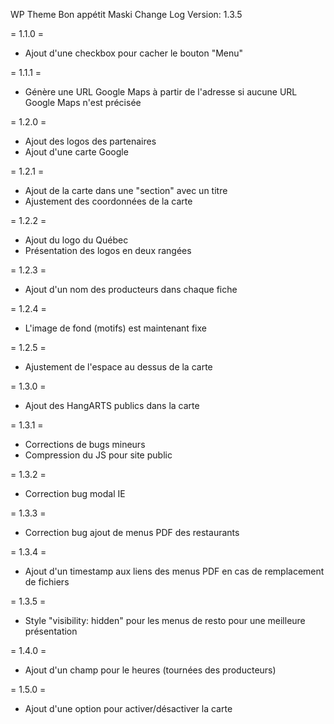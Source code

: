 WP Theme Bon appétit Maski Change Log
Version: 1.3.5

= 1.1.0 = 
- Ajout d'une checkbox pour cacher le bouton "Menu"

= 1.1.1 = 
- Génère une URL Google Maps à partir de l'adresse si aucune URL Google Maps n'est précisée 

= 1.2.0 = 
- Ajout des logos des partenaires
- Ajout d'une carte Google

= 1.2.1 = 
- Ajout de la carte dans une "section" avec un titre
- Ajustement des coordonnées de la carte

= 1.2.2 =
- Ajout du logo du Québec
- Présentation des logos en deux rangées

= 1.2.3 =
- Ajout d'un nom des producteurs dans chaque fiche

= 1.2.4 = 
- L'image de fond (motifs) est maintenant fixe

= 1.2.5 = 
- Ajustement de l'espace au dessus de la carte

= 1.3.0 = 
- Ajout des HangARTS publics dans la carte

= 1.3.1 =
- Corrections de bugs mineurs
- Compression du JS pour site public

= 1.3.2 =
- Correction bug modal IE

= 1.3.3 = 
- Correction bug ajout de menus PDF des restaurants

= 1.3.4 = 
- Ajout d'un timestamp aux liens des menus PDF en cas de remplacement de fichiers

= 1.3.5 =
- Style "visibility: hidden" pour les menus de resto pour une meilleure présentation

= 1.4.0 =
- Ajout d'un champ pour le heures (tournées des producteurs)

= 1.5.0 =
- Ajout d'une option pour activer/désactiver la carte
